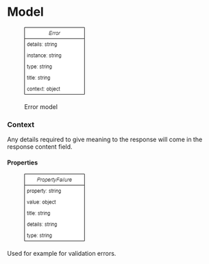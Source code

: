 # Model

<figure><img src="../.gitbook/assets/model_error (1).png" alt=""><figcaption><p>Error model</p></figcaption></figure>

### Context

Any details required to give meaning to the response will come in the response content field.

#### Properties

<figure><img src="../.gitbook/assets/model_property_failure.drawio.png" alt=""><figcaption></figcaption></figure>

Used for example for validation errors.

